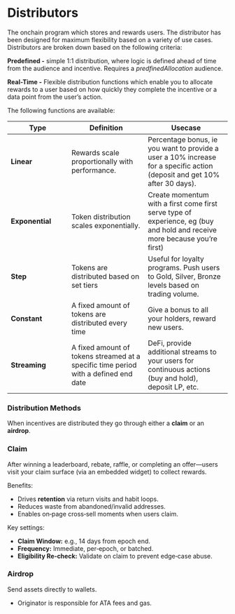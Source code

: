 # Distributors

The onchain program which stores and rewards users. The distributor has been designed for maximum flexibility based on a variety of use cases. Distributors are broken down based on the following criteria:

**Predefined -** simple 1:1 distribution, where logic is defined ahead of time from the audience and incentive. Requires a _predfinedAllocation_ audience.

**Real-Time -** Flexible distribution functions which enable you to allocate rewards to a user based on how quickly they complete the incentive or a data point from the user’s action.

The following functions are available:

<table><thead><tr><th width="122.64453125">Type</th><th>Definition</th><th>Usecase</th></tr></thead><tbody><tr><td><strong>Linear</strong></td><td>Rewards scale proportionally with performance.</td><td>Percentage bonus, ie you want to provide a user a 10% increase for a specific action (deposit and get 10% after 30 days).</td></tr><tr><td><strong>Exponential</strong></td><td>Token distribution scales exponentially.</td><td>Create momentum with a first come first serve type of experience, eg (buy and hold and receive more because you’re first)</td></tr><tr><td><strong>Step</strong></td><td>Tokens are distributed based on set tiers</td><td>Useful for loyalty programs. Push users to Gold, Silver, Bronze levels based on trading volume.</td></tr><tr><td><strong>Constant</strong></td><td>A fixed amount of tokens are distributed every time</td><td>Give a bonus to all your holders, reward new users.</td></tr><tr><td><strong>Streaming</strong></td><td>A fixed amount of tokens streamed at a specific time period with a defined end date</td><td>DeFi, provide additional streams to your users for continuous actions (buy and hold), deposit LP, etc.</td></tr></tbody></table>

### Distribution Methods

When incentives are distributed they go through either a **claim** or an **airdrop**.

### Claim&#x20;

After winning a leaderboard, rebate, raffle, or completing an offer—users visit your claim surface (via an embedded widget) to collect rewards.

Benefits:

* Drives **retention** via return visits and habit loops.
* Reduces waste from abandoned/invalid addresses.
* Enables on‑page cross‑sell moments when users claim.

Key settings:

* **Claim Window:** e.g., 14 days from epoch end.
* **Frequency:** Immediate, per‑epoch, or batched.
* **Eligibility Re‑check:** Validate on claim to prevent edge‑case abuse.

### Airdrop

Send assets directly to wallets.

* Originator is responsible for ATA fees and gas.
